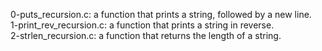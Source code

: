 0-puts_recursion.c: a function that prints a string, followed by a new line.
<br>1-print_rev_recursion.c: a function that prints a string in reverse.
<br>2-strlen_recursion.c: a function that returns the length of a string.
